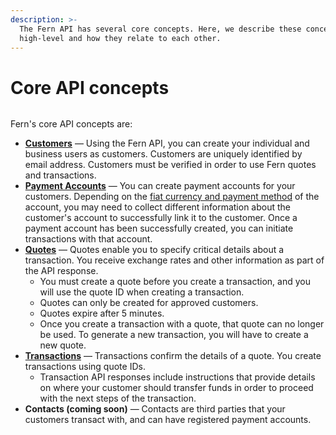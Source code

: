 ```yaml
---
description: >-
  The Fern API has several core concepts. Here, we describe these concepts at a
  high-level and how they relate to each other.
---
```


# Core API concepts

<figure><img src="../.gitbook/assets/Screenshot 2025-04-23 at 10.52.31 AM.png" alt=""><figcaption></figcaption></figure>

Fern's core API concepts are:

* [**Customers**](../api-reference/customers/) — Using the Fern API, you can create your individual and business users as customers. Customers are uniquely identified by email address. Customers must be verified in order to use Fern quotes and transactions.
* [**Payment Accounts**](../api-reference/payment-accounts.md) — You can create payment accounts for your customers. Depending on the [fiat currency and payment method](../fiat-currency-support.md) of the account, you may need to collect different information about the customer's account to successfully link it to the customer. Once a payment account has been successfully created, you can initiate transactions with that account.&#x20;
* [**Quotes**](../api-reference/quotes.md) — Quotes enable you to specify critical details about a transaction. You receive exchange rates and other information as part of the API response.&#x20;
  * You must create a quote before you create a transaction, and you will use the quote ID when creating a transaction.
  * Quotes can only be created for approved customers.
  * Quotes expire after 5 minutes.
  * Once you create a transaction with a quote, that quote can no longer be used. To generate a new transaction, you will have to create a new quote.
* [**Transactions**](../api-reference/transactions/) — Transactions confirm the details of a quote. You create transactions using quote IDs.
  * Transaction API responses include instructions that provide details on where your customer should transfer funds in order to proceed with the next steps of the transaction.
* **Contacts (coming soon)** — Contacts are third parties that your customers transact with, and can have registered payment accounts.
